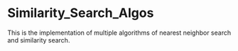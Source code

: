 # Similarity_Search_Algos
This is the implementation of multiple algorithms of nearest neighbor search and similarity search.
